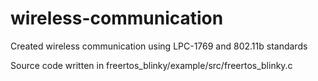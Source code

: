 # wireless-communication
Created wireless communication using LPC-1769 and 802.11b standards

Source code written in freertos_blinky/example/src/freertos_blinky.c 
